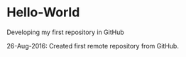 # Hello-World
Developing my first repository in GitHub

26-Aug-2016: Created first remote repository from GitHub.
